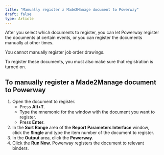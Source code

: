 ```yaml
---
title: "Manually register a Made2Manage document to Powerway"
draft: false
type: Article 
---
```


After you select which documents to register, you can let Powerway register the documents at certain events, or you can register the documents manually at other times.

You cannot manually register job order drawings.

To register these documents, you must also make sure that registration is turned on. 

## To manually register a Made2Manage document to Powerway

1.  Open the document to register.
    -   Press **Alt+T**.
    -   Type the mnemonic for the window with the document you want to register.
    -   Press **Enter**.
2.  In the **Sort Range** area of the **Report Parameters Interface** window, click the **Single** and type the item number of the document to register.
3.  In the **Output** area, click the **Powerway**.
4.  Click the **Run Now**.
    Powerway registers the document to relevant binders.